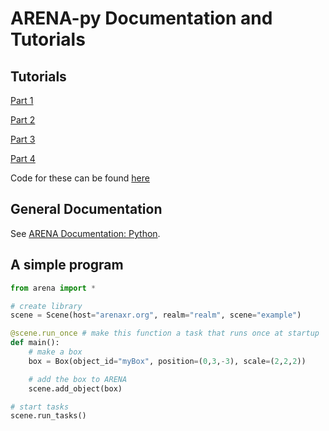 # ARENA-py Documentation and Tutorials

## Tutorials
[Part 1](beginner.md)

[Part 2](intermediate.md)

[Part 3](novice.md)

[Part 4](advanced.md)

Code for these can be found [here](../examples/tutorial)

## General Documentation
See [ARENA Documentation: Python](https://arena.conix.io/content/python/).

## A simple program
```python
from arena import *

# create library
scene = Scene(host="arenaxr.org", realm="realm", scene="example")

@scene.run_once # make this function a task that runs once at startup
def main():
    # make a box
    box = Box(object_id="myBox", position=(0,3,-3), scale=(2,2,2))

    # add the box to ARENA
    scene.add_object(box)

# start tasks
scene.run_tasks()
```
